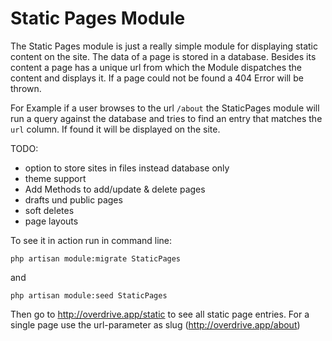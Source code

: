 # Static Pages Module

The Static Pages module is just a really simple module for displaying static content on the site. The data of a page is stored in a database. Besides its content a page has a unique url from which the Module dispatches the content and displays it. If a page  could not be found a 404 Error will be thrown.

For Example if a user browses to the url `/about` the StaticPages module will run a query against the database and tries to find an entry that matches the `url` column. If found it will be displayed on the site.

TODO:
- option to store sites in files instead database only
- theme support
- Add Methods to add/update & delete pages
- drafts und public pages
- soft deletes
- page layouts

To see it in action run in command line:
```
php artisan module:migrate StaticPages
```
and
```
php artisan module:seed StaticPages
```

Then go to http://overdrive.app/static to see all static page entries. For a single page use the url-parameter as slug (http://overdrive.app/about)
